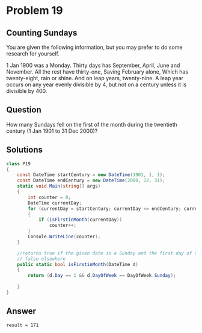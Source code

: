 # Problem 19 
## Counting Sundays

You are given the following information, but you may prefer to do some research for yourself.

1 Jan 1900 was a Monday.
Thirty days has September,
April, June and November.
All the rest have thirty-one,
Saving February alone,
Which has twenty-eight, rain or shine.
And on leap years, twenty-nine.
A leap year occurs on any year evenly divisible by 4, but not on a century unless it is divisible by 400.

## Question
How many Sundays fell on the first of the month during the twentieth century (1 Jan 1901 to 31 Dec 2000)?

## Solutions

```csharp
class P19
{
    const DateTime startCentury = new DateTime(1901, 1, 1);
    const DateTime endCentury = new DateTime(2000, 12, 31);
    static void Main(string[] args)
    {
        int counter = 0;
        DateTime currentDay;
        for (currentDay = startCentury; currentDay <= endCentury; currentDay = currentDay.AddDays(1))
        {
            if (isFirstinMonth(currentDay))
                counter++;
        }
        Console.WriteLine(counter);
    }

    //returns true if the given date is a Sunday and the first day of the month,
    // false elsewhere
    public static bool isFirstinMonth(DateTime d)
    {
        return (d.Day == 1 && d.DayOfWeek == DayOfWeek.Sunday);
        
    }
}
```

## Answer
`result = 171`
